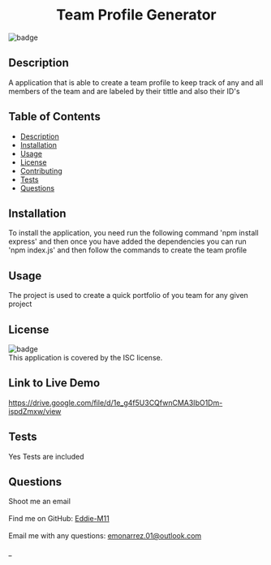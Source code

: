 <h1 align="center">Team Profile Generator </h1>
  
![badge](https://img.shields.io/badge/license-ISC-brightgreen)<br />
## Description
A application that is able to create a team profile to keep track of any and all members of the team and are labeled by their tittle and also their ID's
## Table of Contents
- [Description](#description)
- [Installation](#installation)
- [Usage](#usage)
- [License](#license)
- [Contributing](#contributing)
- [Tests](#tests)
- [Questions](#questions)
## Installation
To install the application, you need run the following command 'npm install express' and then once you have added the dependencies you can run 'npm index.js' and then follow the commands to create the team profile
## Usage
The project is used to create a quick portfolio of you team for any given project
## License
![badge](https://img.shields.io/badge/license-ISC-brightgreen)
<br />
This application is covered by the ISC license.

## Link to Live Demo

https://drive.google.com/file/d/1e_g4f5U3CQfwnCMA3IbO1Dm-ispdZmxw/view

## Tests

Yes Tests are included

## Questions

Shoot me an email<br />
<br />
Find me on GitHub: [Eddie-M11](https://github.com/Eddie-M11)<br />
<br />
Email me with any questions: emonarrez.01@outlook.com<br /><br />\_
